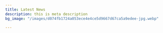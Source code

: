 ```yaml
---
title: Latest News
description: this is meta description
bg_image: "/images/d074fb1724a053ece4e4ce5d9667d67ca5a9edee-jpg.webp"

---
```

